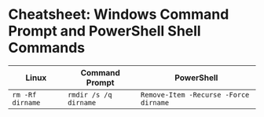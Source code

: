 # Cheatsheet: Windows Command Prompt and PowerShell Shell Commands

| Linux                          | Command Prompt                 | PowerShell                            |
| ------------------------------ | ------------------------------ | ------------------------------------- |
| `rm -Rf dirname`               | `rmdir /s /q dirname`          | `Remove-Item -Recurse -Force dirname` |

